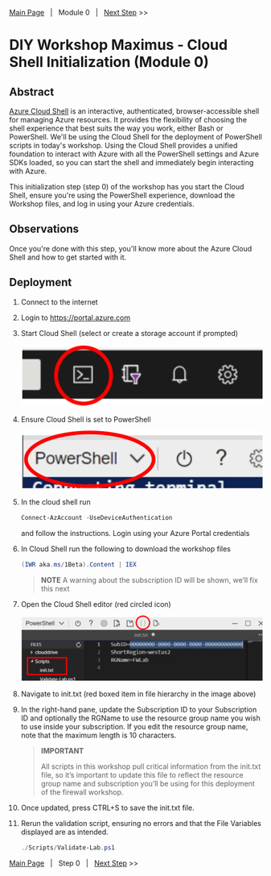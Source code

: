 [Main Page][Prev]&nbsp;&nbsp;&nbsp;|&nbsp;&nbsp;&nbsp;Module 0&nbsp;&nbsp;&nbsp;|&nbsp;&nbsp;&nbsp;[Next Step][Next] >> 

# DIY Workshop Maximus - Cloud Shell Initialization (Module 0)

## Abstract
[Azure Cloud Shell][CloudShell] is an interactive, authenticated, browser-accessible shell for managing Azure resources. It provides the flexibility of choosing the shell experience that best suits the way you work, either Bash or PowerShell. We'll be using the Cloud Shell for the deployment of PowerShell scripts in today's workshop. Using the Cloud Shell provides a unified foundation to interact with Azure with all the PowerShell settings and Azure SDKs loaded, so you can start the shell and immediately begin interacting with Azure.

This initialization step (step 0) of the workshop has you start the Cloud Shell, ensure you're using the PowerShell experience, download the Workshop files, and log in using your Azure credentials.

## Observations
Once you're done with this step, you'll know more about the Azure Cloud Shell and how to get started with it. 

## Deployment
1. Connect to the internet
2. Login to https://portal.azure.com
3. Start Cloud Shell (select or create a storage account if prompted)
   
    [![1]][1]
4. Ensure Cloud Shell is set to PowerShell
   
    [![2]][2]
5. In the cloud shell run
   
   ```powershell
   Connect-AzAccount -UseDeviceAuthentication
   ```
   and follow the instructions. Login using your Azure Portal credentials
6. In Cloud Shell run the following to download the workshop files
    ```powershell 
    (IWR aka.ms/1Beta).Content | IEX
    ```
    > **NOTE**
    > A warning about the subscription ID will be shown, we’ll fix this next

7. Open the Cloud Shell editor (red circled icon)
   
    [![3]][3]
8. Navigate to init.txt (red boxed item in file hierarchy in the image above)
9.  In the right-hand pane, update the Subscription ID to your Subscription ID and optionally the RGName to use the resource group name you wish to use inside your subscription. If you edit the resource group name, note that the maximum length is 10 characters. 
    
    > **IMPORTANT**
    >
    > All scripts in this workshop pull critical information from the init.txt file, so it’s important to update this file to reflect the resource group name and subscription you’ll be using for this deployment of the firewall workshop.  
10. Once updated, press CTRL+S to save the init.txt file.
11. Rerun the validation script, ensuring no errors and that the File Variables displayed are as intended.
    ```powershell
    ./Scripts/Validate-Lab.ps1
    ```

[Main Page][Prev]&nbsp;&nbsp;&nbsp;|&nbsp;&nbsp;&nbsp;Step 0&nbsp;&nbsp;&nbsp;|&nbsp;&nbsp;&nbsp;[Next Step][Next] >> 





<!--Link References-->
[Prev]: ./README.md
[Next]: ./Module01.md
[CloudShell]: https://docs.microsoft.com/azure/cloud-shell/overview

<!--Image References-->
[1]: ./Media/CloudShellLaunch.svg "Launch Cloud Shell Icon" 
[2]: ./Media/CloudShellPowerShell.svg "Set Cloud Shell to PowerShell" 
[3]: ./Media/CloudShellEditor.svg "Open Cloud Shell file editor" 